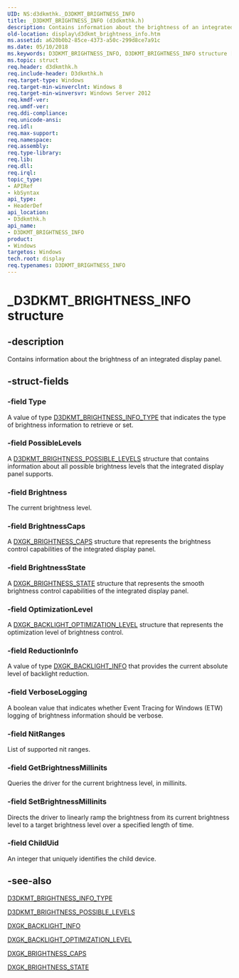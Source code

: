 ```yaml
---
UID: NS:d3dkmthk._D3DKMT_BRIGHTNESS_INFO
title: _D3DKMT_BRIGHTNESS_INFO (d3dkmthk.h)
description: Contains information about the brightness of an integrated display panel.
old-location: display\d3dkmt_brightness_info.htm
ms.assetid: a620b0b2-85ce-4373-a50c-299d8ce7a91c
ms.date: 05/10/2018
ms.keywords: D3DKMT_BRIGHTNESS_INFO, D3DKMT_BRIGHTNESS_INFO structure [Display Devices], _D3DKMT_BRIGHTNESS_INFO, d3dkmthk/D3DKMT_BRIGHTNESS_INFO, display.d3dkmt_brightness_info
ms.topic: struct
req.header: d3dkmthk.h
req.include-header: D3dkmthk.h
req.target-type: Windows
req.target-min-winverclnt: Windows 8
req.target-min-winversvr: Windows Server 2012
req.kmdf-ver:
req.umdf-ver:
req.ddi-compliance:
req.unicode-ansi:
req.idl:
req.max-support:
req.namespace:
req.assembly:
req.type-library:
req.lib:
req.dll:
req.irql:
topic_type:
- APIRef
- kbSyntax
api_type:
- HeaderDef
api_location:
- D3dkmthk.h
api_name:
- D3DKMT_BRIGHTNESS_INFO
product:
- Windows
targetos: Windows
tech.root: display
req.typenames: D3DKMT_BRIGHTNESS_INFO
---
```


# _D3DKMT_BRIGHTNESS_INFO structure


## -description


Contains information about the brightness of an integrated display panel.


## -struct-fields




### -field Type

A value of type <a href="https://docs.microsoft.com/windows-hardware/drivers/ddi/content/d3dkmthk/ne-d3dkmthk-_d3dkmt_brightness_info_type">D3DKMT_BRIGHTNESS_INFO_TYPE</a> that  indicates the type of brightness information to retrieve or set.


### -field PossibleLevels

A <a href="https://docs.microsoft.com/windows-hardware/drivers/ddi/content/d3dkmthk/ns-d3dkmthk-_d3dkmt_brightness_possible_levels">D3DKMT_BRIGHTNESS_POSSIBLE_LEVELS</a> structure that contains information about all possible brightness levels that the integrated display panel supports.


### -field Brightness

The current brightness level.


### -field BrightnessCaps

A <a href="https://docs.microsoft.com/windows-hardware/drivers/ddi/content/d3dkmdt/ns-d3dkmdt-_dxgk_brightness_caps">DXGK_BRIGHTNESS_CAPS</a> structure that represents the brightness control capabilities of the integrated display panel.


### -field BrightnessState

A <a href="https://docs.microsoft.com/windows-hardware/drivers/ddi/content/d3dkmdt/ns-d3dkmdt-_dxgk_brightness_state">DXGK_BRIGHTNESS_STATE</a> structure that represents the smooth brightness control capabilities of the integrated display panel.


### -field OptimizationLevel

A <a href="https://docs.microsoft.com/windows-hardware/drivers/ddi/content/d3dkmdt/ne-d3dkmdt-dxgk_backlight_optimization_level">DXGK_BACKLIGHT_OPTIMIZATION_LEVEL</a> structure that represents the optimization level of brightness control.


### -field ReductionInfo

A value of type <a href="https://docs.microsoft.com/windows-hardware/drivers/ddi/content/d3dkmdt/ns-d3dkmdt-_dxgk_backlight_info">DXGK_BACKLIGHT_INFO</a> that provides the current absolute level of backlight reduction.


### -field VerboseLogging

A boolean value that indicates whether Event Tracing for Windows (ETW) logging of brightness information should be verbose.

### -field NitRanges

List of supported nit ranges.

### -field GetBrightnessMillinits

Queries the driver for the current brightness level, in millinits.

### -field SetBrightnessMillinits

Directs the driver to linearly ramp the brightness from its current brightness level to a target brightness level over a specified length of time.

### -field ChildUid

An integer that uniquely identifies the child device.

## -see-also




<a href="https://docs.microsoft.com/windows-hardware/drivers/ddi/content/d3dkmthk/ne-d3dkmthk-_d3dkmt_brightness_info_type">D3DKMT_BRIGHTNESS_INFO_TYPE</a>



<a href="https://docs.microsoft.com/windows-hardware/drivers/ddi/content/d3dkmthk/ns-d3dkmthk-_d3dkmt_brightness_possible_levels">D3DKMT_BRIGHTNESS_POSSIBLE_LEVELS</a>



<a href="https://docs.microsoft.com/windows-hardware/drivers/ddi/content/d3dkmdt/ns-d3dkmdt-_dxgk_backlight_info">DXGK_BACKLIGHT_INFO</a>



<a href="https://docs.microsoft.com/windows-hardware/drivers/ddi/content/d3dkmdt/ne-d3dkmdt-dxgk_backlight_optimization_level">DXGK_BACKLIGHT_OPTIMIZATION_LEVEL</a>



<a href="https://docs.microsoft.com/windows-hardware/drivers/ddi/content/d3dkmdt/ns-d3dkmdt-_dxgk_brightness_caps">DXGK_BRIGHTNESS_CAPS</a>



<a href="https://docs.microsoft.com/windows-hardware/drivers/ddi/content/d3dkmdt/ns-d3dkmdt-_dxgk_brightness_state">DXGK_BRIGHTNESS_STATE</a>
 

 

